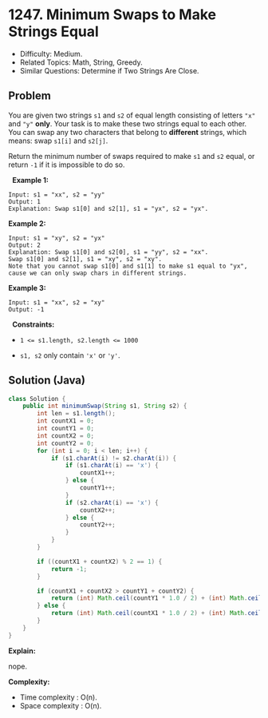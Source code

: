 # 1247. Minimum Swaps to Make Strings Equal

- Difficulty: Medium.
- Related Topics: Math, String, Greedy.
- Similar Questions: Determine if Two Strings Are Close.

## Problem

You are given two strings ```s1``` and ```s2``` of equal length consisting of letters ```"x"``` and ```"y"``` **only**. Your task is to make these two strings equal to each other. You can swap any two characters that belong to **different** strings, which means: swap ```s1[i]``` and ```s2[j]```.

Return the minimum number of swaps required to make ```s1``` and ```s2``` equal, or return ```-1``` if it is impossible to do so.

 
**Example 1:**

```
Input: s1 = "xx", s2 = "yy"
Output: 1
Explanation: Swap s1[0] and s2[1], s1 = "yx", s2 = "yx".
```

**Example 2:**

```
Input: s1 = "xy", s2 = "yx"
Output: 2
Explanation: Swap s1[0] and s2[0], s1 = "yy", s2 = "xx".
Swap s1[0] and s2[1], s1 = "xy", s2 = "xy".
Note that you cannot swap s1[0] and s1[1] to make s1 equal to "yx", cause we can only swap chars in different strings.
```

**Example 3:**

```
Input: s1 = "xx", s2 = "xy"
Output: -1
```

 
**Constraints:**


	
- ```1 <= s1.length, s2.length <= 1000```
	
- ```s1, s2``` only contain ```'x'``` or ```'y'```.



## Solution (Java)

```java
class Solution {
    public int minimumSwap(String s1, String s2) {
        int len = s1.length();
        int countX1 = 0;
        int countY1 = 0;
        int countX2 = 0;
        int countY2 = 0;
        for (int i = 0; i < len; i++) {
            if (s1.charAt(i) != s2.charAt(i)) {
                if (s1.charAt(i) == 'x') {
                    countX1++;
                } else {
                    countY1++;
                }
                if (s2.charAt(i) == 'x') {
                    countX2++;
                } else {
                    countY2++;
                }
            }
        }

        if ((countX1 + countX2) % 2 == 1) {
            return -1;
        }

        if (countX1 + countX2 > countY1 + countY2) {
            return (int) Math.ceil(countY1 * 1.0 / 2) + (int) Math.ceil(countY2 * 1.0 / 2);
        } else {
            return (int) Math.ceil(countX1 * 1.0 / 2) + (int) Math.ceil(countX2 * 1.0 / 2);
        }
    }
}
```

**Explain:**

nope.

**Complexity:**

* Time complexity : O(n).
* Space complexity : O(n).
